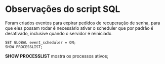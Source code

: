 # Observações do script SQL

Foram criados eventos para expirar pedidos de recuperação de senha,
para que eles possam rodar é necessário ativar o scheduler 
que por padrão é desativado, inclusive quando o servidor é reiniciado.

```
SET GLOBAL event_scheduler = ON;
SHOW PROCESSLIST;
```

**SHOW PROCESSLIST** mostra os processos ativos;
